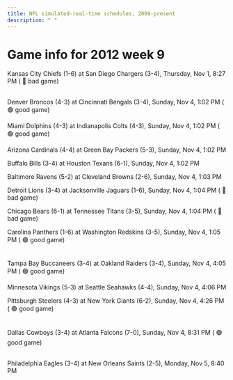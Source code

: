 ```yaml
---
title: NFL simulated-real-time schedules, 2009-present
description: " "
---
```


# Game info for 2012 week 9

Kansas City Chiefs (1-6) at San Diego Chargers (3-4), Thursday, Nov 1, 8:27 PM (	:red_circle: bad game)

<br/>Denver Broncos (4-3) at Cincinnati Bengals (3-4), Sunday, Nov 4, 1:02 PM (	:green_circle: good game)

Miami Dolphins (4-3) at Indianapolis Colts (4-3), Sunday, Nov 4, 1:02 PM (	:green_circle: good game)

Arizona Cardinals (4-4) at Green Bay Packers (5-3), Sunday, Nov 4, 1:02 PM

Buffalo Bills (3-4) at Houston Texans (6-1), Sunday, Nov 4, 1:02 PM

Baltimore Ravens (5-2) at Cleveland Browns (2-6), Sunday, Nov 4, 1:03 PM

Detroit Lions (3-4) at Jacksonville Jaguars (1-6), Sunday, Nov 4, 1:04 PM (	:red_circle: bad game)

Chicago Bears (6-1) at Tennessee Titans (3-5), Sunday, Nov 4, 1:04 PM (	:red_circle: bad game)

Carolina Panthers (1-6) at Washington Redskins (3-5), Sunday, Nov 4, 1:05 PM (	:green_circle: good game)

<br/>Tampa Bay Buccaneers (3-4) at Oakland Raiders (3-4), Sunday, Nov 4, 4:05 PM (	:green_circle: good game)

Minnesota Vikings (5-3) at Seattle Seahawks (4-4), Sunday, Nov 4, 4:06 PM

Pittsburgh Steelers (4-3) at New York Giants (6-2), Sunday, Nov 4, 4:26 PM (	:green_circle: good game)

<br/>Dallas Cowboys (3-4) at Atlanta Falcons (7-0), Sunday, Nov 4, 8:31 PM (	:green_circle: good game)

<br/>Philadelphia Eagles (3-4) at New Orleans Saints (2-5), Monday, Nov 5, 8:40 PM


